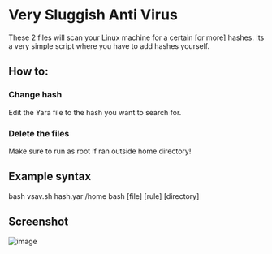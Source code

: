 # Very Sluggish Anti Virus

These 2 files will scan your Linux machine for a certain [or more] hashes.
Its a very simple script where you have to add hashes yourself.

## How to:
### Change hash
Edit the Yara file to the hash you want to search for.
### Delete the files
Make sure to run as root if ran outside home directory!

## Example syntax
bash vsav.sh hash.yar /home
bash [file] [rule] [directory]

## Screenshot
![image](https://user-images.githubusercontent.com/87969837/190512358-6d9455cc-326b-4117-988b-f25b2d2284d0.png)
